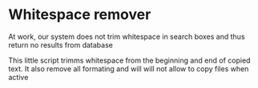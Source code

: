 # Whitespace remover

At work, our system does not trim
whitespace in search boxes and thus return no results from database

This little script trimms whitespace from the beginning and end of copied text. It also remove all formating and will will not allow to copy files when active
